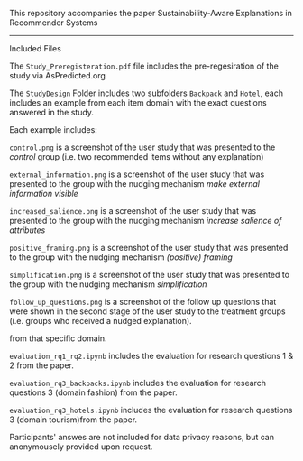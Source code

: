 
This repository accompanies the paper Sustainability-Aware Explanations in Recommender Systems

---

Included Files

The `Study_Preregisteration.pdf` file includes the pre-regesiration of the study via AsPredicted.org


The `StudyDesign` Folder includes two subfolders `Backpack` and `Hotel`, each includes an example from each item domain with the exact questions answered in the study.

Each example includes: 

`control.png` is a screenshot of the user study that was presented to the *control* group (i.e. two recommended items without any explanation) 

`external_information.png` is a screenshot of the user study that was presented to the group with the nudging mechanism *make external information visible*  

`increased_salience.png` is a screenshot of the user study that was presented to the group with the nudging mechanism *increase salience of attributes*  

`positive_framing.png` is a screenshot of the user study that was presented to the group with the nudging mechanism *(positive) framing*  

`simplification.png` is a screenshot of the user study that was presented to the group with the nudging mechanism *simplification*  

`follow_up_questions.png` is a screenshot of the follow up questions that were shown in the second stage of the user study to the treatment groups (i.e. groups who received a nudged explanation). 

from that specific domain.

`evaluation_rq1_rq2.ipynb` includes the evaluation for research questions 1 & 2 from the paper. 

`evaluation_rq3_backpacks.ipynb` includes the evaluation for research questions 3 (domain fashion) from the paper.

`evaluation_rq3_hotels.ipynb` includes the evaluation for research questions 3 (domain tourism)from the paper.


Participants' answes are not included for data privacy reasons, but can anonymousely provided upon request.

